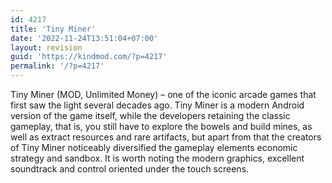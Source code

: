 ```yaml
---
id: 4217
title: 'Tiny Miner'
date: '2022-11-24T13:51:04+07:00'
layout: revision
guid: 'https://kindmod.com/?p=4217'
permalink: '/?p=4217'
---
```


Tiny Miner (MOD, Unlimited Money) – one of the iconic arcade games that first saw the light several decades ago. Tiny Miner is a modern Android version of the game itself, while the developers retaining the classic gameplay, that is, you still have to explore the bowels and build mines, as well as extract resources and rare artifacts, but apart from that the creators of Tiny Miner noticeably diversified the gameplay elements economic strategy and sandbox. It is worth noting the modern graphics, excellent soundtrack and control oriented under the touch screens.